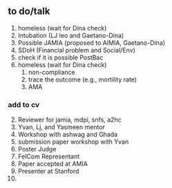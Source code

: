 ## to do/talk
1. homeless (wait for Dina check)
2. Intubation (LJ leo and Gaetano-Dina)
3. Possible JAMIA (proposed to AIMIA, Gaetano-Dina)
4. SDoH (Financial problem and Social/Env)
5. check if it is possible PostBac
6. homeless (wait for Dina check)
	1. non-compliance 
	2. trace the outcome (e.g., mortility rate)
	3. AMA 



### add to cv
2. Reviewer for jamia, mdpi, snfs, a2hc
3. Yvan, Lj, and Yasmeen mentor
4. Workshop with ashwag and Ghada
5. submission paper workshop with Yvan
6. Poster Judge 
7. FelCom Representant 
8. Paper accepted at AMIA
9. Presenter at Stanford 
10. 